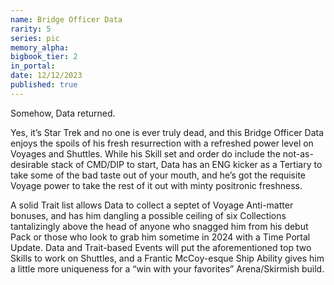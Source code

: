 ```yaml
---
name: Bridge Officer Data
rarity: 5
series: pic
memory_alpha:
bigbook_tier: 2
in_portal:
date: 12/12/2023
published: true
---
```


Somehow, Data returned.

Yes, it’s Star Trek and no one is ever truly dead, and this Bridge Officer Data enjoys the spoils of his fresh resurrection with a refreshed power level on Voyages and Shuttles. While his Skill set and order do include the not-as-desirable stack of CMD/DIP to start, Data has an ENG kicker as a Tertiary to take some of the bad taste out of your mouth, and he’s got the requisite Voyage power to take the rest of it out with minty positronic freshness.

A solid Trait list allows Data to collect a septet of Voyage Anti-matter bonuses, and has him dangling a possible ceiling of six Collections tantalizingly above the head of anyone who snagged him from his debut Pack or those who look to grab him sometime in 2024 with a Time Portal Update. Data and Trait-based Events will put the aforementioned top two Skills to work on Shuttles, and a Frantic McCoy-esque Ship Ability gives him a little more uniqueness for a “win with your favorites” Arena/Skirmish build.
